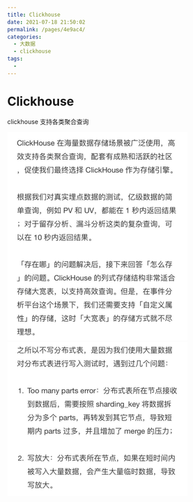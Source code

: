 ```yaml
---
title: Clickhouse
date: 2021-07-18 21:50:02
permalink: /pages/4e9ac4/
categories:
  - 大数据
  - clickhouse
tags:
  - 
---
```

# Clickhouse

clickhouse 支持各类聚合查询

<img src="./assets/1491626604060.jpg" alt="1491626604060_.pic" style="zoom:50%;" />

<img src="./assets/1501626604269.jpg" alt="1501626604269_.pic" style="zoom:50%;" />

